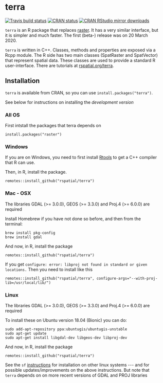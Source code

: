 # terra

[![Travis build
status](https://travis-ci.org/rspatial/terra.svg?branch=master)](https://travis-ci.org/rspatial/terra)
[![CRAN
status](https://www.r-pkg.org/badges/version/terra)](https://cran.r-project.org/package=terra)
[![CRAN RStudio mirror downloads](http://cranlogs.r-pkg.org/badges/terra)](http://www.r-pkg.org/pkg/terra)


`terra` is an R package that replaces [raster](https://github.com/rspatial/raster).
It has a very similar interface, but it is simpler and much faster. The first (beta-) release was on 20 March 2020.

`terra` is written in C++.  Classes, methods and properties are exposed via a Rcpp module. The R side has two main classes (SpatRaster and SpatVector) that represent spatial data. These classes are used to provide a standard R user-interface. There are tutorials at [rspatial.org/terra](https://rspatial.org/terra).


## Installation

`terra` is available from CRAN, so you can use `install.packages("terra")`. 

See below for instructions on installing the *development version*

### All OS

First intstall the packages that terra depends on 

```
install.packages("raster")
```

### Windows

If you are on Windows, you need to first install [Rtools](https://cran.r-project.org/bin/windows/Rtools/) to get a C++ compiler that R can use. 

Then, in R, install the package.

```
remotes::install_github("rspatial/terra")
```

### Mac - OSX

The libraries GDAL (>= 3.0.0), GEOS (>= 3.3.0) and Proj.4 (>= 6.0.0) are required 


Install Homebrew if you have not done so before, and then from the terminal:

```
brew install pkg-config
brew install gdal
```

And now, in R, install the package
```
remotes::install_github("rspatial/terra")
```

If you get `configure: error: libproj not found in standard or given locations.` Then you need to install like this

```
remotes::install_github("rspatial/terra", configure-args="--with-proj-lib=/usr/local/lib/")
```



### Linux

The libraries GDAL (>= 3.0.0), GEOS (>= 3.3.0) and Proj.4 (>= 6.0.0) are required 


To install these on Ubuntu version 18.04 (Bionic) you can do:
```
sudo add-apt-repository ppa:ubuntugis/ubuntugis-unstable
sudo apt-get update
sudo apt-get install libgdal-dev libgeos-dev libproj-dev 
```

And now, in R, install the package
```
remotes::install_github("rspatial/terra")
```

See the `sf` [instructions](https://github.com/r-spatial/sf) for installation on other linux systems --- and for possible updates/improvements on the above instructions. But note that `terra` depends on on more recent versions of GDAL and PROJ libraries 

